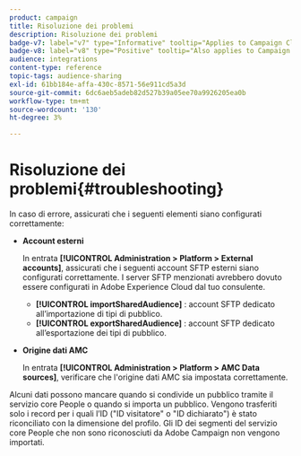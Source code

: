 ```yaml
---
product: campaign
title: Risoluzione dei problemi
description: Risoluzione dei problemi
badge-v7: label="v7" type="Informative" tooltip="Applies to Campaign Classic v7"
badge-v8: label="v8" type="Positive" tooltip="Also applies to Campaign v8"
audience: integrations
content-type: reference
topic-tags: audience-sharing
exl-id: 61bb184e-affa-430c-8571-56e911cd5a3d
source-git-commit: 6dc6aeb5adeb82d527b39a05ee70a9926205ea0b
workflow-type: tm+mt
source-wordcount: '130'
ht-degree: 3%

---
```


# Risoluzione dei problemi{#troubleshooting}



In caso di errore, assicurati che i seguenti elementi siano configurati correttamente:

* **Account esterni**

   In entrata **[!UICONTROL Administration > Platform > External accounts]**, assicurati che i seguenti account SFTP esterni siano configurati correttamente. I server SFTP menzionati avrebbero dovuto essere configurati in Adobe Experience Cloud dal tuo consulente.

   * **[!UICONTROL importSharedAudience]** : account SFTP dedicato all’importazione di tipi di pubblico.
   * **[!UICONTROL exportSharedAudience]** : account SFTP dedicato all’esportazione dei tipi di pubblico.

* **Origine dati AMC**

   In entrata **[!UICONTROL Administration > Platform > AMC Data sources]**, verificare che l&#39;origine dati AMC sia impostata correttamente.

Alcuni dati possono mancare quando si condivide un pubblico tramite il servizio core People o quando si importa un pubblico. Vengono trasferiti solo i record per i quali l’ID (&quot;ID visitatore&quot; o &quot;ID dichiarato&quot;) è stato riconciliato con la dimensione del profilo. Gli ID dei segmenti del servizio core People che non sono riconosciuti da Adobe Campaign non vengono importati.
